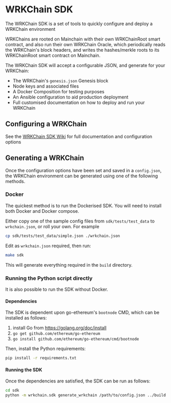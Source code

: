 # WRKChain SDK

The WRKChain SDK is a set of tools to quickly configure and deploy a WRKChain environment

WRKChains are rooted on Mainchain with their own WRKChainRoot smart contract, and also run their own 
WRKChain Oracle, which periodically reads the WRKChain's block headers, and writes the hashes/merkle roots
to its WRKChainRoot smart contract on Mainchain.

The WRKChain SDK will accept a configurable JSON, and generate for your 
WRKChain:

- The WRKChain's `genesis.json` Genesis block
- Node keys and associated files
- A Docker Composition for testing purposes
- An Ansible configuration to aid production deployment
- Full customised documentation on how to deploy and run your WRKChain

## Configuring a WRKChain

See the [WRKChain SDK Wiki](https://github.com/unification-com/wrkchain/wiki) 
for full documentation and configuration options

## Generating a WRKChain

Once the configuration options have been set and saved in a `config.json`, 
the WRKChain environment can be generated using one of the following methods.

### Docker

The quickest method is to run the Dockerised SDK. You will need to install both 
Docker and Docker compose.

Either copy one of the sample config files from `sdk/tests/test_data` to
`wrkchain.json`, or roll your own. For example

```bash
cp sdk/tests/test_data/simple.json ./wrkchain.json
```

Edit as `wrkchain.json` required, then run:

```bash
make sdk
```

This will generate everything required in the `build` directory.

### Running the Python script directly

It is also possible to run the SDK without Docker.

#### Dependencies

The SDK is dependent upon
go-ethereum's `bootnode` CMD, which can be installed as follows:

1. install Go from <https://golang.org/doc/install>
2. `go get github.com/ethereum/go-ethereum`
3. `go install github.com/ethereum/go-ethereum/cmd/bootnode`

Then, install the Python requirements:

```bash
pip install -r requirements.txt
```

#### Running the SDK

Once the dependencies are satisfied, the SDK can be run as follows:

```bash
cd sdk
python -m wrkchain.sdk generate_wrkchain /path/to/config.json ../build
```
